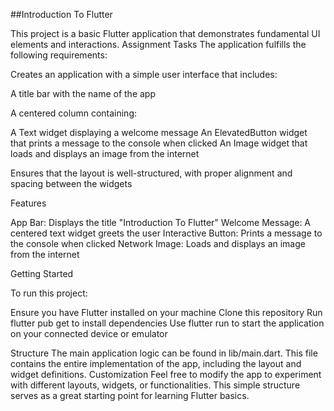##Introduction To Flutter

This project is a basic Flutter application that demonstrates fundamental UI elements and interactions.
Assignment Tasks
The application fulfills the following requirements:

Creates an application with a simple user interface that includes:

A title bar with the name of the app

A centered column containing: 

A Text widget displaying a welcome message
An ElevatedButton widget that prints a message to the console when clicked
An Image widget that loads and displays an image from the internet




Ensures that the layout is well-structured, with proper alignment and spacing between the widgets

Features

App Bar: Displays the title "Introduction To Flutter"
Welcome Message: A centered text widget greets the user
Interactive Button: Prints a message to the console when clicked
Network Image: Loads and displays an image from the internet

Getting Started

To run this project:

Ensure you have Flutter installed on your machine
Clone this repository
Run flutter pub get to install dependencies
Use flutter run to start the application on your connected device or emulator

Structure
The main application logic can be found in lib/main.dart. This file contains the entire implementation of the app, including the layout and widget definitions.
Customization
Feel free to modify the app to experiment with different layouts, widgets, or functionalities. This simple structure serves as a great starting point for learning Flutter basics.